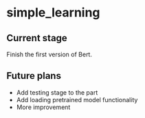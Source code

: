 # simple_learning

## Current stage

Finish the first version of Bert.

## Future plans

* Add testing stage to the part
* Add loading pretrained model functionality
* More improvement